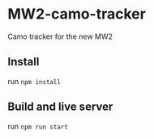 # MW2-camo-tracker

Camo tracker for the new MW2

## Install
run `npm install`

## Build and live server
run `npm run start` 
